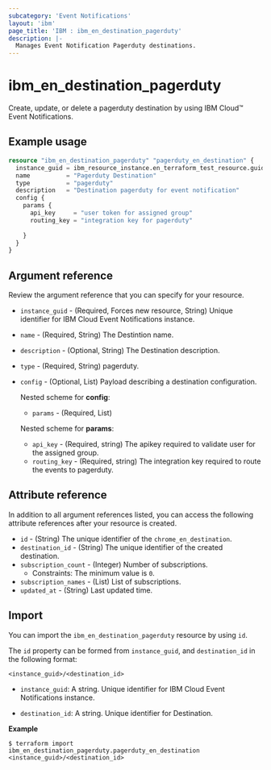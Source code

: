 ```yaml
---
subcategory: 'Event Notifications'
layout: 'ibm'
page_title: 'IBM : ibm_en_destination_pagerduty'
description: |-
  Manages Event Notification Pagerduty destinations.
---
```


# ibm_en_destination_pagerduty

Create, update, or delete a pagerduty destination by using IBM Cloud™ Event Notifications.

## Example usage

```terraform
resource "ibm_en_destination_pagerduty" "pagerduty_en_destination" {
  instance_guid = ibm_resource_instance.en_terraform_test_resource.guid
  name          = "Pagerduty Destination"
  type          = "pagerduty"
  description   = "Destination pagerduty for event notification"
  config {
    params {
      api_key     = "user token for assigned group"
      routing_key = "integration key for pagerduty"
      
    }
  }
}
```

## Argument reference

Review the argument reference that you can specify for your resource.

- `instance_guid` - (Required, Forces new resource, String) Unique identifier for IBM Cloud Event Notifications instance.

- `name` - (Required, String) The Destintion name.

- `description` - (Optional, String) The Destination description.

- `type` - (Required, String) pagerduty.

- `config` - (Optional, List) Payload describing a destination configuration.

  Nested scheme for **config**:

  - `params` - (Required, List)

  Nested scheme for **params**:

  - `api_key` - (Required, string) The apikey required to validate user for the assigned group.
  - `routing_key` - (Required, string) The integration key required to route the events to pagerduty.
## Attribute reference

In addition to all argument references listed, you can access the following attribute references after your resource is created.

- `id` - (String) The unique identifier of the `chrome_en_destination`.
- `destination_id` - (String) The unique identifier of the created destination.
- `subscription_count` - (Integer) Number of subscriptions.
  - Constraints: The minimum value is `0`.
- `subscription_names` - (List) List of subscriptions.
- `updated_at` - (String) Last updated time.

## Import

You can import the `ibm_en_destination_pagerduty` resource by using `id`.

The `id` property can be formed from `instance_guid`, and `destination_id` in the following format:

```
<instance_guid>/<destination_id>
```

- `instance_guid`: A string. Unique identifier for IBM Cloud Event Notifications instance.

- `destination_id`: A string. Unique identifier for Destination.

**Example**

```
$ terraform import ibm_en_destination_pagerduty.pagerduty_en_destination <instance_guid>/<destination_id>
```
